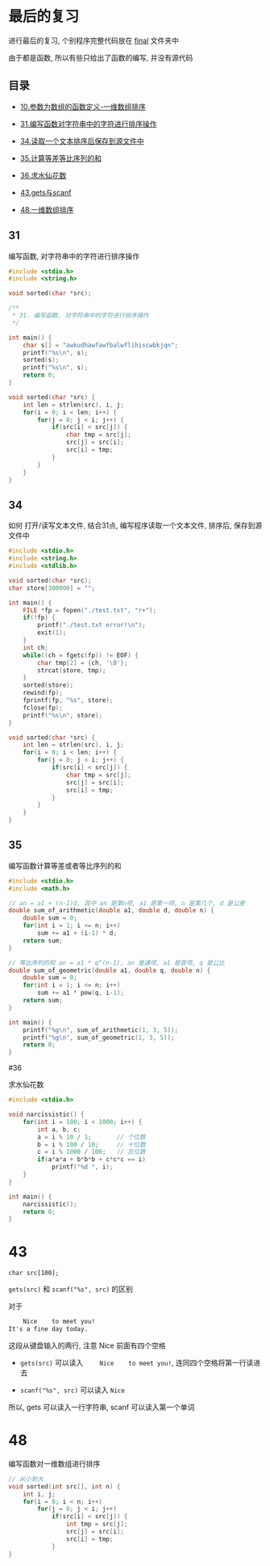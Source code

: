 # 最后的复习

进行最后的复习, 个别程序完整代码放在 [final](https://github.com/KuroiGengetsu/ReviewC/tree/master/final) 文件夹中

由于都是函数, 所以有些只给出了函数的编写, 并没有源代码

## 目录

- [10.参数为数组的函数定义-一维数组排序](#48)

- [31.编写函数对字符串中的字符进行排序操作](#31)

- [34.读取一个文本排序后保存到源文件中](#34)

- [35.计算等差等比序列的和](#35)

- [36.求水仙花数](#36)

- [43.gets与scanf](#43)

- [48.一维数组排序](#48)

## 31

编写函数, 对字符串中的字符进行排序操作

```C
#include <stdio.h>
#include <string.h>

void sorted(char *src);

/**
 * 31. 编写函数, 对字符串中的字符进行排序操作
 */

int main() {
    char s[] = "awkudhawfawfbalwflihiscwbkjqn";
    printf("%s\n", s);
    sorted(s);
    printf("%s\n", s);
    return 0;
}

void sorted(char *src) {
    int len = strlen(src), i, j;
    for(i = 0; i < len; i++) {
        for(j = 0; j < i; j++) {
            if(src[i] < src[j]) {
                char tmp = src[j];
                src[j] = src[i];
                src[i] = tmp;
            }
        }
    }
}

```

## 34

如何 打开/读写文本文件, 结合31点, 编写程序读取一个文本文件, 排序后, 保存到源文件中

```C
#include <stdio.h>
#include <string.h>
#include <stdlib.h>

void sorted(char *src);
char store[300000] = "";

int main() {
    FILE *fp = fopen("./test.txt", "r+");
    if(!fp) {
        printf("./test.txt error!\n");
        exit(1);
    }
    int ch;
    while((ch = fgetc(fp)) != EOF) {
        char tmp[2] = {ch, '\0'};
        strcat(store, tmp);
    }
    sorted(store);
    rewind(fp);
    fprintf(fp, "%s", store);
    fclose(fp);
    printf("%s\n", store);
}

void sorted(char *src) {
    int len = strlen(src), i, j;
    for(i = 0; i < len; i++) {
        for(j = 0; j < i; j++) {
            if(src[i] < src[j]) {
                char tmp = src[j];
                src[j] = src[i];
                src[i] = tmp;
            }
        }
    }
}
```

## 35

编写函数计算等差或者等比序列的和

```C
#include <stdio.h>
#include <math.h>

// an = a1 + (n-1)d, 其中 an 是第n项, a1 是第一项, n 是第几个, d 是公差
double sum_of_arithmetic(double a1, double d, double n) {
    double sum = 0;
    for(int i = 1; i <= n; i++)
        sum += a1 + (i-1) * d;
    return sum;
}

// 等比序列的和 an = a1 * q^(n-1), an 是通项, a1 是首项, q 是公比
double sum_of_geometric(double a1, double q, double n) {
    double sum = 0;
    for(int i = 1; i <= n; i++)
        sum += a1 * pow(q, i-1);
    return sum;
}

int main() {
    printf("%g\n", sum_of_arithmetic(1, 3, 5));
    printf("%g\n", sum_of_geometric(1, 3, 5));
    return 0;
}
```

#36

求水仙花数

```C
#include <stdio.h>

void narcissistic() {
    for(int i = 100; i < 1000; i++) {
        int a, b, c;
        a = i % 10 / 1;       // 个位数
        b = i % 100 / 10;     // 十位数
        c = i % 1000 / 100;   // 百位数
        if(a*a*a + b*b*b + c*c*c == i)
            printf("%d ", i);
    }
}

int main() {
    narcissistic();
    return 0;
}
```

# 43

`char src[100];`

`gets(src)` 和 `scanf("%s", src)` 的区别

对于

```txt
    Nice    to meet you!
It's a fine day today.
```

这段从键盘输入的两行, 注意 Nice 前面有四个空格

- `gets(src)` 可以读入 `    Nice    to meet you!`, 连同四个空格将第一行读进去

- `scanf("%s", src)` 可以读入 `Nice`

所以, gets 可以读入一行字符串, scanf 可以读入第一个单词

# 48

编写函数对一维数组进行排序

```C
// 从小到大
void sorted(int src[], int n) {
    int i, j;
    for(i = 0; i < n; i++)
        for(j = 0; j < i; j++)
            if(src[i] < src[j]) {
                int tmp = src[j];
                src[j] = src[i];
                src[i] = tmp;
            }
}
```
